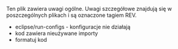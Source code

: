 Ten plik zawiera uwagi ogólne.
Uwagi szczegółowe znajdują się w poszczególnych plikach i są oznaczone tagiem REV.

* eclipse/run-configs - konfiguracje nie działają
* kod zawiera nieużywane importy
* formatuj kod
